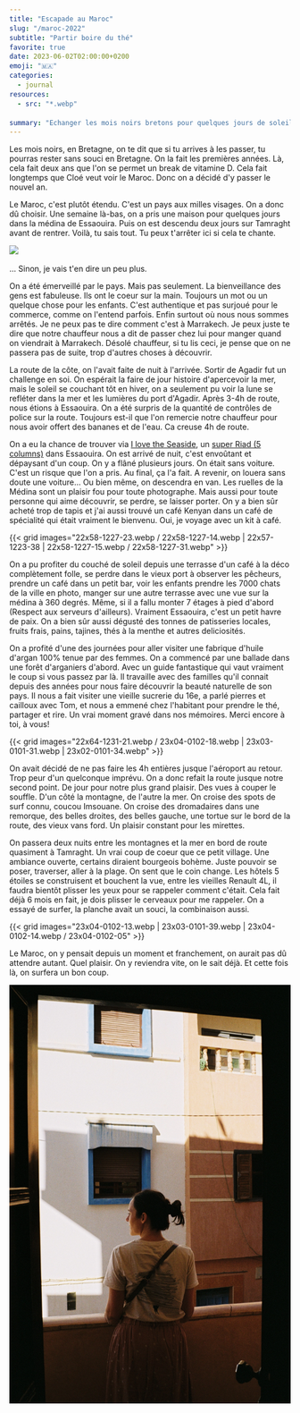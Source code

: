 ```yaml
---
title: "Escapade au Maroc"
slug: "/maroc-2022"
subtitle: "Partir boire du thé"
favorite: true
date: 2023-06-02T02:00:00+0200
emoji: "🇲🇦"
categories:
  - journal
resources:
  - src: "*.webp"

summary: "Echanger les mois noirs bretons pour quelques jours de soleil près des Berbères."
---
```


Les mois noirs, en Bretagne, on te dit que si tu arrives à les passer, tu pourras rester sans souci en Bretagne. On la fait les premières années. Là, cela fait deux ans que l'on se permet un break de vitamine D. Cela fait longtemps que Cloé veut voir le Maroc. Donc on a décidé d'y passer le nouvel an. 

Le Maroc, c'est plutôt étendu. C'est un pays aux milles visages. On a donc dû choisir. Une semaine là-bas, on a pris une maison pour quelques jours dans la médina de Essaouira. Puis on est descendu deux jours sur Tamraght avant de rentrer. Voilà, tu sais tout. Tu peux t'arrêter ici si cela te chante.

![](cover)

... Sinon, je vais t'en dire un peu plus. 

On a été émerveillé par le pays. Mais pas seulement. La bienveillance des gens est fabuleuse. Ils ont le coeur sur la main. Toujours un mot ou un quelque chose pour les enfants. C'est authentique et pas surjoué pour le commerce, comme on l'entend parfois. Enfin surtout où nous nous sommes arrêtés. Je ne peux pas te dire comment c'est à Marrakech. Je peux juste te dire que notre chauffeur nous a dit de passer chez lui pour manger quand on viendrait à Marrakech. Désolé chauffeur, si tu lis ceci, je pense que on ne passera pas de suite, trop d'autres choses à découvrir.

La route de la côte, on l'avait faite de nuit à l'arrivée. Sortir de Agadir fut un challenge en soi. On espérait la faire de jour histoire d'apercevoir la mer, mais le soleil se couchant tôt en hiver, on a seulement pu voir la lune se refléter dans la mer et les lumières du port d'Agadir. Après 3-4h de route, nous étions à Essaouira. On a été surpris de la quantité de contrôles de police sur la route. Toujours est-il que l'on remercie notre chauffeur pour nous avoir offert des bananes et de l'eau. Ca creuse 4h de route. 

On a eu la chance de trouver via [I love the Seaside](https://ilovetheseaside.com), un [super Riad (5 columns)](https://www.5-columns.com) dans Essaouira. On est arrivé de nuit, c'est envoûtant et dépaysant d'un coup. On y a flâné plusieurs jours. On était sans voiture. C'est un risque que l'on a pris. Au final, ça l'a fait. A revenir, on louera sans doute une voiture... Ou bien même, on descendra en van. Les ruelles de la Médina sont un plaisir fou pour toute photographe. Mais aussi pour toute personne qui aime découvrir, se perdre, se laisser porter. On y a bien sûr acheté trop de tapis et j'ai aussi trouvé un café Kenyan dans un café de spécialité qui était vraiment le bienvenu. Oui, je voyage avec un kit à café. 

{{< grid images="22x58-1227-23.webp / 22x58-1227-14.webp | 22x57-1223-38 | 22x58-1227-15.webp / 22x58-1227-31.webp" >}}

On a pu profiter du couché de soleil depuis une terrasse d'un café à la déco complètement folle, se perdre dans le vieux port à observer les pêcheurs, prendre un café dans un petit bar, voir les enfants prendre les 7000 chats de la ville en photo, manger sur une autre terrasse avec une vue sur la médina à 360 degrés. Même, si il a fallu monter 7 étages à pied d'abord (Respect aux serveurs d'ailleurs). Vraiment Essaouira, c'est un petit havre de paix. On a bien sûr aussi dégusté des tonnes de patisseries locales, fruits frais, pains, tajines, thés à la menthe et autres deliciosités. 

On a profité d'une des journées pour aller visiter une fabrique d'huile d'argan 100% tenue par des femmes. On a commencé par une ballade dans une forêt d'arganiers d'abord. Avec un guide fantastique qui vaut vraiment le coup si vous passez par là. Il travaille avec des familles qu'il connait depuis des années pour nous faire découvrir la beauté naturelle de son pays. Il nous a fait visiter une vieille sucrerie du 16e, a parlé pierres et cailloux avec Tom, et nous a emmené chez l'habitant pour prendre le thé, partager et rire. Un vrai moment gravé dans nos mémoires. Merci encore à toi, à vous!


{{< grid images="22x64-1231-21.webp / 23x04-0102-18.webp | 23x03-0101-31.webp | 23x02-0101-34.webp" >}}

On avait décidé de ne pas faire les 4h entières jusque l'aéroport au retour. Trop peur d'un quelconque imprévu. On a donc refait la route jusque notre second point. De jour pour notre plus grand plaisir. Des vues à couper le souffle. D'un côté la montagne, de l'autre la mer. On croise des spots de surf connu, coucou Imsouane. On croise des dromadaires dans une remorque, des belles droites, des belles gauche, une tortue sur le bord de la route, des vieux vans ford. Un plaisir constant pour les mirettes. 

On passera deux nuits entre les montagnes et la mer en bord de route quasiment à Tamraght. Un vrai coup de coeur que ce petit village. Une ambiance ouverte, certains diraient bourgeois bohème. Juste pouvoir se poser, traverser, aller à la plage. On sent que le coin change. Les hôtels 5 étoiles se construisent et bouchent la vue, entre les vieilles Renault 4L, il faudra bientôt plisser les yeux pour se rappeler comment c'était. Cela fait déjà 6 mois en fait, je dois plisser le cerveaux pour me rappeler. On a essayé de surfer, la planche avait un souci, la combinaison aussi.

{{< grid images="23x04-0102-13.webp | 23x03-0101-39.webp | 23x04-0102-14.webp / 23x04-0102-05" >}}

Le Maroc, on y pensait depuis un moment et franchement, on aurait pas dû attendre autant. Quel plaisir. On y reviendra vite, on le sait déjà. Et cette fois là, on surfera un bon coup.

![](23x01-0101-34.webp)
